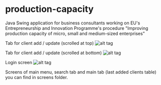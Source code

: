 # production-capacity
Java Swing application for business consultants working on EU's Entrepreneurship and Innovation Programme's procedure "Improving production capacity of micro, small and medium-sized enterprises"

Tab for client add / update (scrolled at top)
![alt tag](https://raw.github.com/Galya-IT/production-capacity/master/screens/10.05.2015/company-1.png)

Tab for client add / update (scrolled at bottom)
![alt tag](https://raw.github.com/Galya-IT/production-capacity/master/screens/10.05.2015/company-date-picker.png)

Login screen
![alt tag](https://raw.github.com/Galya-IT/production-capacity/master/screens/10.05.2015/login.png)

Screens of main menu, search tab and main tab (last added clients table) you can find in screens folder.